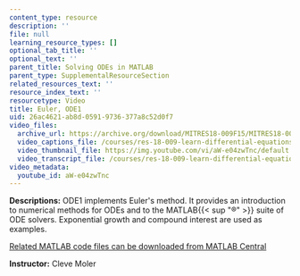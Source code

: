 ```yaml
---
content_type: resource
description: ''
file: null
learning_resource_types: []
optional_tab_title: ''
optional_text: ''
parent_title: Solving ODEs in MATLAB
parent_type: SupplementalResourceSection
related_resources_text: ''
resource_index_text: ''
resourcetype: Video
title: Euler, ODE1
uid: 26ac4621-ab8d-0591-9736-377a8c52d0f7
video_files:
  archive_url: https://archive.org/download/MITRES18-009F15/MITRES18-009F15_odes_01_300k.mp4
  video_captions_file: /courses/res-18-009-learn-differential-equations-up-close-with-gilbert-strang-and-cleve-moler-fall-2015/cf6c6b41541a5595a147dc1f33652e95_aW-e04zwTnc.vtt
  video_thumbnail_file: https://img.youtube.com/vi/aW-e04zwTnc/default.jpg
  video_transcript_file: /courses/res-18-009-learn-differential-equations-up-close-with-gilbert-strang-and-cleve-moler-fall-2015/61d72ceeb28264cb655b6b7711fa6936_aW-e04zwTnc.pdf
video_metadata:
  youtube_id: aW-e04zwTnc
---
```


**Descriptions:** ODE1 implements Euler's method. It provides an introduction to numerical methods for ODEs and to the MATLAB{{< sup "®" >}} suite of ODE solvers. Exponential growth and compound interest are used as examples.

[Related MATLAB code files can be downloaded from MATLAB Central](http://www.mathworks.com/matlabcentral/fileexchange/54611)

**Instructor:** Cleve Moler